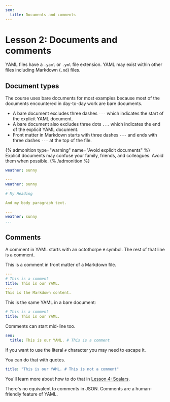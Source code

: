 ```yaml
---
seo:
  title: Documents and comments
---
```

# Lesson 2: Documents and comments

YAML files have a `.yaml` or `.yml` file extension.
YAML may exist within other files including Markdown (`.md`) files.

## Document types

The course uses bare documents for most examples because most of the documents encountered in day-to-day work are bare documents.

- A bare document excludes three dashes `---` which indicates the start of the explicit YAML document.
- A bare document also excludes three dots `...` which indicates the end of the explicit YAML document.
- Front matter in Markdown starts with three dashes `---` and ends with three dashes `---` at the top of the file.

{% admonition type="warning" name="Avoid explicit documents" %}
Explicit documents may confuse your family, friends, and colleagues.
Avoid them when possible.
{% /admonition %}

```yaml Bare YAML document
weather: sunny
```

```yaml Markdown front matter
---
weather: sunny
---
# My Heading

And my body paragraph text.
```
```yaml Explicit YAML document
---
weather: sunny
...
```

## Comments

A comment in YAML starts with an octothorpe `#` symbol.
The rest of that line is a comment.

This is a comment in front matter of a Markdown file.

```yaml
---
# This is a comment
title: This is our YAML.
---
This is the Markdown content.
```

This is the same YAML in a bare document:

```yaml
# This is a comment
title: This is our YAML.
```

Comments can start mid-line too.

```yaml
seo:
  title: This is our YAML. # This is a comment
```

If you want to use the literal `#` character you may need to escape it.

You can do that with quotes.

```yaml
title: "This is our YAML. # This is not a comment"
```

You'll learn more about how to do that in [Lesson 4: Scalars](./scalars.md).

There's no equivalent to comments in JSON.
Comments are a human-friendly feature of YAML.
